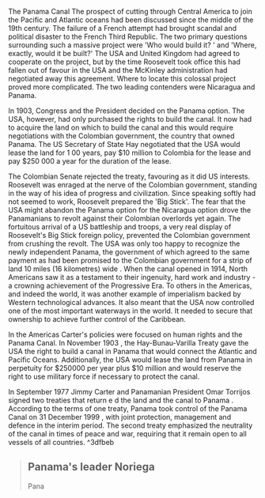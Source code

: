 The Panama Canal The prospect of cutting through Central America to join the Pacific and Atlantic oceans had been discussed since the middle of the 19th century. The failure of a French attempt had brought scandal and political disaster to the French Third Republic. The two primary questions surrounding such a massive project were 'Who would build it? ' and 'Where, exactly, would it be built?' The USA and United Kingdom had agreed to cooperate on the project, but by the time Roosevelt took office this had fallen out of favour in the USA and the McKinley administration had negotiated away this agreement. Where to locate this colossal project proved more complicated. The two leading contenders were Nicaragua and Panama.

In 1903, Congress and the President decided on the Panama option. The USA, however, had only purchased the rights to build the canal. It now had to acquire the land on which to build the canal and this would require negotiations with the Colombian government, the country that owned Panama. The US Secretary of State Hay negotiated that the USA would lease the land for 1 00 years, pay $10 million to Colombia for the lease and pay $250 000 a year for the duration of the lease.

The Colombian Senate rejected the treaty, favouring as it did US interests. Roosevelt was enraged at the nerve of the Colombian government, standing in the way of his idea of progress and civilization. Since speaking softly had not seemed to work, Roosevelt prepared the 'Big Stick'. The fear that the USA might abandon the Panama option for the Nicaragua option drove the Panamanians to revolt against their Colombian overlords yet again. The fortuitous arrival of a US battleship and troops, a very real display of Roosevelt's Big Stick foreign policy, prevented the Colombian government from crushing the revolt. The USA was only too happy to recognize the newly independent Panama, the government of which agreed to the same payment as had been promised to the Colombian government for a strip of land 10 miles (16 kilometres) wide . When the canal opened in 1914, North Americans saw it as a testament to their ingenuity, hard work and industry - a crowning achievement of the Progressive Era. To others in the Americas, and indeed the world, it was another example of imperialism backed by Western technological advances. It also meant that the USA now controlled one of the most important waterways in the world. It needed to secure that ownership to achieve further control of the Caribbean.

In the Americas Carter's policies were focused on human rights and the Panama Canal. In November 1903 , the Hay-Bunau-Varilla Treaty gave the USA the right to build a canal in Panama that would connect the Atlantic and Pacific Oceans. Additionally, the USA would lease the land from Panama in perpetuity for $250000 per year plus $10 million and would reserve the right to use military force if necessary to protect the canal.

In September 1977 Jimmy Carter and Panamanian President Omar Torrijos signed two treaties that return e d the land and the canal to Panama . According to the terms of one treaty, Panama took control of the Panama Canal on 31 December 1999 , with joint protection, management and defence in the interim period. The second treaty emphasized the neutrality of the canal in times of peace and war, requiring that it remain open to all vessels of all countries. ^3dfbeb

> ## Panama's leader Noriega
>
> Pana

